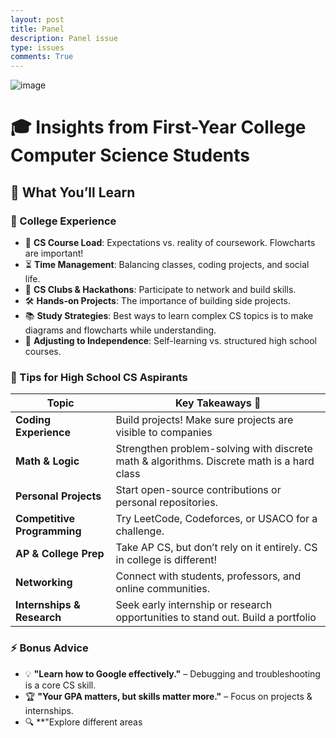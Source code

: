 ```yaml
---
layout: post
title: Panel
description: Panel issue
type: issues
comments: True
---
```


<img src="{{ site.baseurl }}/assets/panel.png" alt="image">


# 🎓 Insights from First-Year College Computer Science Students  

## 🔹 What You’ll Learn  

### 🎯 College Experience  
- 🏫 **CS Course Load**: Expectations vs. reality of coursework. Flowcharts are important!
- ⏳ **Time Management**: Balancing classes, coding projects, and social life.  
- 🤖 **CS Clubs & Hackathons**: Participate to network and build skills.  
- 🛠️ **Hands-on Projects**: The importance of building side projects.  
- 📚 **Study Strategies**: Best ways to learn complex CS topics is to make diagrams and flowcharts while understanding.   
- 🔄 **Adjusting to Independence**: Self-learning vs. structured high school courses.  

### 🚀 Tips for High School CS Aspirants  
| Topic                     | Key Takeaways 🚀 |
|---------------------------|-----------------|
| **Coding Experience**      | Build projects! Make sure projects are visible to companies |
| **Math & Logic**          | Strengthen problem-solving with discrete math & algorithms. Discrete math is a hard class |
| **Personal Projects**      | Start open-source contributions or personal repositories. |
| **Competitive Programming** | Try LeetCode, Codeforces, or USACO for a challenge. |
| **AP & College Prep**     | Take AP CS, but don’t rely on it entirely. CS in college is different! |
| **Networking**            | Connect with students, professors, and online communities. |
| **Internships & Research** | Seek early internship or research opportunities to stand out. Build a portfolio |

### ⚡ Bonus Advice  
- 💡 **"Learn how to Google effectively."** – Debugging and troubleshooting is a core CS skill.  
- 🏆 **"Your GPA matters, but skills matter more."** – Focus on projects & internships.  
- 🔍 **"Explore different areas

